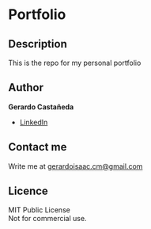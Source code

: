 # Portfolio

## Description

This is the repo for my personal portfolio

## Author

**Gerardo Castañeda**

* [LinkedIn](<https://www.linkedin.com/in/gerardo-isaac/>)
<!--
## Watch Live
 
* [GitHub Pages link](<https://gerardoisaac.github.io/portfolio}>)
-->
## Contact me

Write me at gerardoisaac.cm@gmail.com

## Licence

MIT Public License <br />
Not for commercial use.
